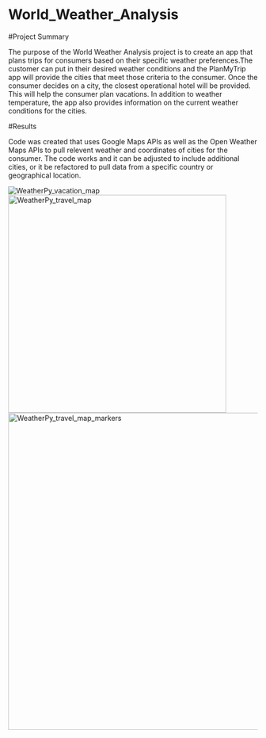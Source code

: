 # World_Weather_Analysis

#Project Summary

The purpose of the World Weather Analysis project is to create an app that plans trips for consumers based on their specific weather preferences.The customer can put in their desired weather conditions and the PlanMyTrip app will provide the cities that meet those criteria to the consumer. Once the consumer decides on a city, the closest operational hotel will be provided. This will help the consumer plan vacations. In addition to weather temperature, the app also provides information on the current weather conditions for the cities.

#Results

Code was created that uses Google Maps APIs as well as the Open Weather Maps APIs to pull relevent weather and coordinates of cities for the consumer. The code works and it can be adjusted to include additional cities, or it be refactored to pull data from a specific country or geographical location.

![WeatherPy_vacation_map](https://user-images.githubusercontent.com/99056132/169943261-0ac6d527-93f3-478d-acee-b44b4a639705.png)
<img width="440" alt="WeatherPy_travel_map" src="https://user-images.githubusercontent.com/99056132/169943282-1c679300-2271-40b9-9fc8-e762ebfaa77e.png">
<img width="640" alt="WeatherPy_travel_map_markers" src="https://user-images.githubusercontent.com/99056132/169943288-371389f1-fc49-4f6d-81f1-f2dbfcd6c315.png">
